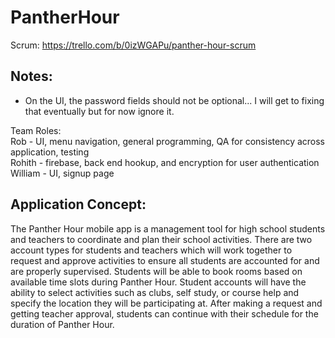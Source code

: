 # PantherHour

Scrum:
https://trello.com/b/0izWGAPu/panther-hour-scrum

## Notes:
- On the UI, the password fields should not be optional... I will get to fixing that eventually but for now ignore it.

Team Roles: <br>
Rob - UI, menu navigation, general programming, QA for consistency across application, testing<br>
Rohith - firebase, back end hookup, and encryption for user authentication<br>
William - UI, signup page

## Application Concept: <br>
The Panther Hour mobile app is a management tool for high school students and teachers to coordinate and plan their school activities. There are two account types for students and teachers which will work together to request and approve activities to ensure all students are accounted for and are properly supervised. Students will be able to book rooms based on available time slots during Panther Hour. Student accounts will have the ability to select activities such as clubs, self study, or course help and specify the location they will be participating at. After making a request and getting teacher approval, students can continue with their schedule for the duration of Panther Hour.

